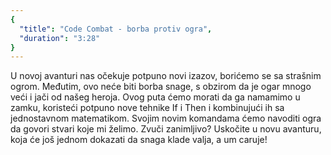 ```yaml
---
{
  "title": "Code Combat - borba protiv ogra",
  "duration": "3:28"
}
---
```


U novoj avanturi nas očekuje potpuno novi izazov, borićemo se sa strašnim ogrom. Međutim, ovo neće biti borba snage, s obzirom da je ogar mnogo veći i jači od našeg heroja. Ovog puta ćemo morati da ga namamimo u zamku, koristeći potpuno nove tehnike If i Then i kombinujući ih sa jednostavnom matematikom. Svojim novim komandama ćemo navoditi ogra da govori stvari koje mi želimo. Zvuči zanimljivo? Uskočite u novu avanturu, koja će još jednom dokazati da snaga klade valja, a um caruje!
